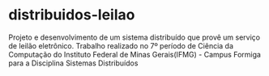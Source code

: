 # distribuidos-leilao
Projeto e desenvolvimento de um sistema distribuído que provê um serviço de leilão eletrônico. Trabalho realizado no 7º período de Ciência da Computação do Instituto Federal de Minas Gerais(IFMG) - Campus Formiga para a Disciplina Sistemas Distribuídos
